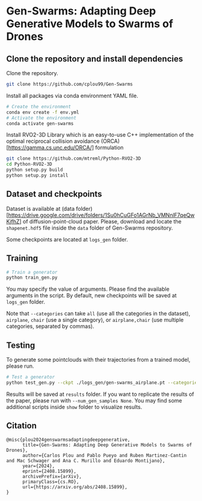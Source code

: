 # Gen-Swarms: Adapting Deep Generative Models to Swarms of Drones

## Clone the repository and install dependencies

Clone the repository.
```bash
git clone https://github.com/cplou99/Gen-Swarms
```

Install all packages via conda environment YAML file.

```bash
# Create the environment
conda env create -f env.yml
# Activate the environment
conda activate gen-swarms
```

Install RVO2-3D Library which is an easy-to-use C++ implementation of the optimal reciprocal collision avoidance (ORCA)[https://gamma.cs.unc.edu/ORCA/] formulation
```bash
git clone https://github.com/mtreml/Python-RVO2-3D
cd Python-RVO2-3D
python setup.py build
python setup.py install
```

## Dataset and checkpoints

Dataset is available at (data folder)[https://drive.google.com/drive/folders/1Su0hCuGFo1AGrNb_VMNnlF7qeQwKjfhZ] of diffusion-point-cloud paper. Please, download and locate the `shapenet.hdf5` file inside the `data` folder of Gen-Swarms repository.

Some checkpoints are located at `logs_gen` folder.

## Training

```bash
# Train a generator
python train_gen.py
```

You may specify the value of arguments. Please find the available arguments in the script. By default, new checkpoints will be saved at `logs_gen` folder.

Note that `--categories` can take `all` (use all the categories in the dataset), `airplane`, `chair` (use a single category), or `airplane,chair` (use multiple categories, separated by commas).


## Testing
To generate some pointclouds with their trajectories from a trained model, please run.

```bash
# Test a generator
python test_gen.py --ckpt ./logs_gen/gen-swarms_airplane.pt --categories airplane --num_gen_samples 10
```

Results will be saved at `results` folder. If you want to replicate the results of the paper, please run with `--num_gen_samples None`.
You may find some additional scripts inside `show` folder to visualize results.

## Citation
```
@misc{plou2024genswarmsadaptingdeepgenerative,
      title={Gen-Swarms: Adapting Deep Generative Models to Swarms of Drones}, 
      author={Carlos Plou and Pablo Pueyo and Ruben Martinez-Cantin and Mac Schwager and Ana C. Murillo and Eduardo Montijano},
      year={2024},
      eprint={2408.15899},
      archivePrefix={arXiv},
      primaryClass={cs.RO},
      url={https://arxiv.org/abs/2408.15899}, 
}
```

